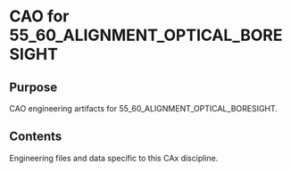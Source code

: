 # CAO for 55_60_ALIGNMENT_OPTICAL_BORESIGHT

## Purpose
CAO engineering artifacts for 55_60_ALIGNMENT_OPTICAL_BORESIGHT.

## Contents
Engineering files and data specific to this CAx discipline.
